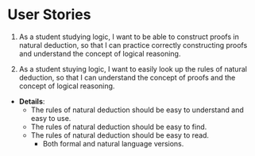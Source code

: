 # User Stories

1. As a student studying logic, I want to be able to construct proofs in natural deduction, so that I can practice correctly constructing proofs and understand the concept of logical reasoning.

2. As a student stuying logic, I want to easily look up the rules of natural deduction, so that I can understand the concept of proofs and the concept of logical reasoning.
  - **Details**:
    - The rules of natural deduction should be easy to understand and easy to use.
    - The rules of natural deduction should be easy to find.
    - The rules of natural deduction should be easy to read.
      - Both formal and natural language versions.
